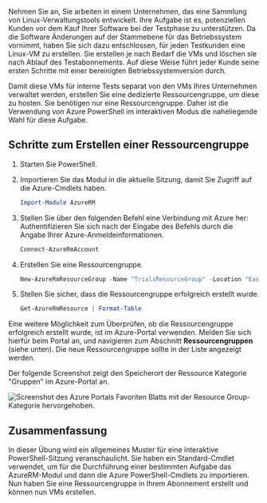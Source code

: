 Nehmen Sie an, Sie arbeiten in einem Unternehmen, das eine Sammlung von Linux-Verwaltungstools entwickelt. Ihre Aufgabe ist es, potenziellen Kunden vor dem Kauf Ihrer Software bei der Testphase zu unterstützen. Da die Software Änderungen auf der Stammebene für das Betriebssystem vornimmt, haben Sie sich dazu entschlossen, für jeden Testkunden eine Linux-VM zu erstellen. Sie erstellen je nach Bedarf die VMs und löschen sie nach Ablauf des Testabonnements. Auf diese Weise führt jeder Kunde seine ersten Schritte mit einer bereinigten Betriebssystemversion durch. 

Damit diese VMs für interne Tests separat von den VMs Ihres Unternehmen verwaltet werden, erstellen Sie eine dedizierte Ressourcengruppe, um diese zu hosten. Sie benötigen nur eine Ressourcengruppe. Daher ist die Verwendung von Azure PowerShell im interaktiven Modus die naheliegende Wahl für diese Aufgabe.

## <a name="steps-to-create-a-resource-group"></a>Schritte zum Erstellen einer Ressourcengruppe
<!---TODO: Update for sandbox.--->

1. Starten Sie PowerShell.

1. Importieren Sie das Modul in die aktuelle Sitzung, damit Sie Zugriff auf die Azure-Cmdlets haben.

   ```powershell
   Import-Module AzureRM
   ```

1. Stellen Sie über den folgenden Befehl eine Verbindung mit Azure her: Authentifizieren Sie sich nach der Eingabe des Befehls durch die Angabe Ihrer Azure-Anmeldeinformationen.

   ```powershell
   Connect-AzureRmAccount
   ```

1. Erstellen Sie eine Ressourcengruppe.

    ```powershell
    New-AzureRmResourceGroup -Name "TrialsResourceGroup" -Location "East US"
    ```

1. Stellen Sie sicher, dass die Ressourcengruppe erfolgreich erstellt wurde.

    ```powershell
    Get-AzureRmResource | Format-Table
    ```

Eine weitere Möglichkeit zum Überprüfen, ob die Ressourcengruppe erfolgreich erstellt wurde, ist im Azure-Portal verwenden. Melden Sie sich hierfür beim Portal an, und navigieren zum Abschnitt **Ressourcengruppen** (siehe unten). Die neue Ressourcengruppe sollte in der Liste angezeigt werden.

Der folgende Screenshot zeigt den Speicherort der Ressource Kategorie "Gruppen" im Azure-Portal an.

![Screenshot des Azure Portals Favoriten Blatts mit der Resource Group-Kategorie hervorgehoben.](../media/6-listing-resource-groups.png)

## <a name="summary"></a>Zusammenfassung
In dieser Übung wird ein allgemeines Muster für eine interaktive PowerShell-Sitzung veranschaulicht. Sie haben ein Standard-Cmdlet verwendet, um für die Durchführung einer bestimmten Aufgabe das AzureRM-Modul und dann die Azure PowerShell-Cmdlets zu importieren. Nun haben Sie eine Ressourcengruppe in Ihrem Abonnement erstellt und können nun VMs erstellen.
